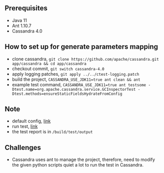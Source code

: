 ## Prerequisites
- Java 11
- Ant 1.10.7
- Cassandra 4.0

## How to set up for generate parameters mapping
- clone cassandra, `git clone https://github.com/apache/cassandra.git app/cassandra && cd app/cassandra`
- checkout commit, `git switch cassandra-4.0`
- apply logging patches, `git apply ../../ctest-logging.patch`
- build the project, `CASSANDRA_USE_JDK11=true ant clean && ant`
- example test command, `CASSANDRA_USE_JDK11=true ant testsome -Dtest.name=org.apache.cassandra.service.GCInspectorTest -Dtest.methods=ensureStaticFieldsHydrateFromConfig`

## Note
- default config, [link](https://cassandra.apache.org/doc/latest/cassandra/getting_started/configuring.html)
- run test, [link](https://cassandra.apache.org/_/development/testing.html)
- the test report is in `/build/test/output`

## Challenges
- Cassandra uses ant to manage the project, therefore, need to modify the given python scripts quiet a lot to run the test in Cassandra.